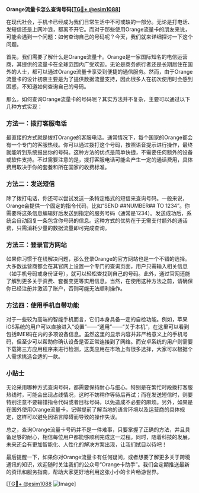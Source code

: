 **Orange流量卡怎么查询号码[[TG💪+ @esim1088](https://t.me/s/esim1088)]**

在现代社会，手机卡已经成为我们日常生活中不可或缺的一部分。无论是打电话、发短信还是上网冲浪，都离不开它。而对于那些使用Orange流量卡的朋友来说，可能会遇到一个问题：如何查询自己的号码呢？今天，我们就来详细探讨一下这个问题。

首先，我们需要了解什么是Orange流量卡。Orange是一家国际知名的电信运营商，其提供的流量卡在全球范围内广受欢迎。无论是商务旅行者还是长期居住在国外的人士，都可以通过Orange流量卡享受到便捷的通信服务。然而，由于Orange流量卡的设计初衷主要是为了提供数据流量支持，因此很多人在初次使用时会感到困惑，不知道如何查询自己的号码。

那么，如何查询Orange流量卡的号码呢？其实方法并不复杂，主要可以通过以下几种方式实现：

### 方法一：拨打客服电话

最直接的方式就是拨打Orange的客服电话。通常情况下，每个国家的Orange都会有一个专门的客服热线。你可以通过拨打这个号码，按照语音提示进行操作，最终就能听到系统报出你的号码。这种方法的优点是简单快捷，不需要任何额外的设备或软件支持。不过需要注意的是，拨打客服电话可能会产生一定的通话费用，具体费用取决于你的套餐和所在国家的收费标准。

### 方法二：发送短信

除了拨打电话，你还可以尝试发送一条特定格式的短信来查询号码。一般来说，Orange会提供一个固定的指令代码，比如“SEND *#*#NUMBER#*#* TO 1234”。你需要将这条信息编辑好后发送到指定的服务号码（通常是1234）。发送成功后，系统会自动回复一条包含你号码的信息。这种方式的优势在于无需支付额外的通话费，只需消耗少量的数据流量即可完成查询。

### 方法三：登录官方网站

如果你习惯于在线解决问题，那么登录Orange的官方网站也是一个不错的选择。大多数运营商都会在其官网上设置一个专门的查询页面，用户只需输入相关信息（如手机号码或身份证号），就可以轻松查找到自己的号码。此外，通过官网还能了解到更多关于资费、套餐变更等实用信息。当然，在使用这种方法之前，请确保你已经注册并激活了账户，否则可能无法顺利操作。

### 方法四：使用手机自带功能

对于一些较为高端的智能手机而言，它们本身具备一定的自检功能。例如，苹果iOS系统的用户可以直接进入“设置”——“通用”——“关于本机”，在这里可以看到包括IMEI码在内的多项设备信息。虽然这里的显示内容并非严格意义上的手机号码，但至少可以帮助你确认设备是否正常连接到了网络。而安卓系统的用户则需要下载第三方应用程序来进行检测，这类应用在市场上有很多选择，大家可以根据个人需求挑选合适的一款。

### 小贴士

无论采用哪种方式查询号码，都需要保持耐心与细心。特别是在繁忙时段拨打客服热线时，可能会出现占线情况，这时不妨稍作等待后再试；而在发送短信时，则要特别注意不要输错指令代码或者目标号码，以免造成不必要的麻烦。另外，如果是在国外使用Orange流量卡，记得提前了解当地的语言环境以及运营商的具体规定，这样可以避免因语言障碍而导致的操作失误。

总之，查询Orange流量卡号码并不是一件难事，只要掌握了正确的方法，并且具备足够的耐心，相信每位用户都能够顺利完成这一过程。同时，随着科技的发展，未来还会有更加智能化、人性化的解决方案出现，让我们拭目以待吧！

最后提醒一下，如果你对Orange流量卡有任何疑问，或者想要了解更多关于跨境通讯的知识，欢迎随时关注我们的公众号“Orange卡助手”。我们会定期推送最新的资讯和服务指南，帮助大家更好地利用这张小小的卡片畅游世界。

[[TG💪+ @esim1088](https://t.me/s/esim1088) ![Image](https://i.postimg.cc/4NQfJmqS/Snipaste-2025-05-13-00-14-12.png)]